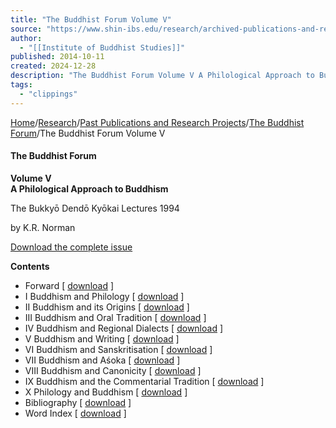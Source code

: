 ```yaml
---
title: "The Buddhist Forum Volume V"
source: "https://www.shin-ibs.edu/research/archived-publications-and-research-projects/the-buddhist-forum/the-buddhist-forum-volume-v/"
author:
  - "[[Institute of Buddhist Studies]]"
published: 2014-10-11
created: 2024-12-28
description: "The Buddhist Forum Volume V A Philological Approach to Buddhism The Bukkyō Dendō Kyōkai Lectures 1994 by K.R. Norman Download the complete issue Contents Forward [ download ] I Buddhism and Philolo…"
tags:
  - "clippings"
---
```

[Home](https://www.shin-ibs.edu/ "Go to Institute of Buddhist Studies.")/[Research](https://www.shin-ibs.edu/research/ "Go to Research.")/[Past Publications and Research Projects](https://www.shin-ibs.edu/research/archived-publications-and-research-projects/ "Go to Past Publications and Research Projects.")/[The Buddhist Forum](https://www.shin-ibs.edu/research/archived-publications-and-research-projects/the-buddhist-forum/ "Go to The Buddhist Forum.")/The Buddhist Forum Volume V

#### The Buddhist Forum

**Volume V  
A Philological Approach to Buddhism**

The Bukkyō Dendō Kyōkai Lectures 1994

by K.R. Norman

[Download the complete issue](http://www.shin-ibs.edu/documents/bForum/v5/v5.pdf "download the complete issue")

**Contents**

- Forward \[ [download](http://www.shin-ibs.edu/documents/bForum/v5/00Introduction.pdf) \]
- I Buddhism and Philology \[ [download](http://www.shin-ibs.edu/documents/bForum/v5/01Norman.pdf) \]
- II Buddhism and its Origins \[ [download](http://www.shin-ibs.edu/documents/bForum/v5/02Norman.pdf) \]
- III Buddhism and Oral Tradition \[ [download](http://www.shin-ibs.edu/documents/bForum/v5/03Norman.pdf) \]
- IV Buddhism and Regional Dialects \[ [download](http://www.shin-ibs.edu/documents/bForum/v5/04Norman.pdf) \]
- V Buddhism and Writing \[ [download](http://www.shin-ibs.edu/documents/bForum/v5/05Norman.pdf) \]
- VI Buddhism and Sanskritisation \[ [download](http://www.shin-ibs.edu/documents/bForum/v5/06Norman.pdf) \]
- VII Buddhism and Aśoka \[ [download](http://www.shin-ibs.edu/documents/bForum/v5/07Norman.pdf) \]
- VIII Buddhism and Canonicity \[ [download](http://www.shin-ibs.edu/documents/bForum/v5/08Norman.pdf) \]
- IX Buddhism and the Commentarial Tradition \[ [download](http://www.shin-ibs.edu/documents/bForum/v5/09Norman.pdf) \]
- X Philology and Buddhism \[ [download](http://www.shin-ibs.edu/documents/bForum/v5/10Norman.pdf) \]
- Bibliography \[ [download](http://www.shin-ibs.edu/documents/bForum/v5/11Bibliography.pdf) \]
- Word Index \[ [download](http://www.shin-ibs.edu/documents/bForum/v5/12WordIndex.pdf) \]